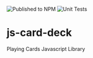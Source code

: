 ![Published to NPM](https://github.com/chiubaca/js-card-deck/workflows/Publish%20to%20NPM/badge.svg)
![Unit Tests](https://github.com/chiubaca/js-card-deck/workflows/Unit%20Tests/badge.svg)

# js-card-deck
Playing Cards Javascript Library
